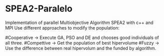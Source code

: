 # SPEA2-Paralelo
Implementation of parallel Multiobjective Algorithm SPEA2 with c++ and MPI
Use different approaches to modify the population:

#Cooperative
  -> Execute GA, PSO and DE and chooses good individuals of all three.
#Compettive
  -> Get the population of best hipervolume
#Fuzzy
  -> Use the difference between real hipervolum and the funded by algorithm.
